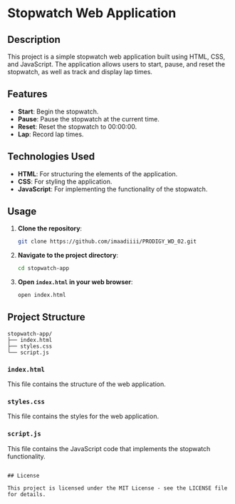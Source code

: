 # Stopwatch Web Application

## Description

This project is a simple stopwatch web application built using HTML, CSS, and JavaScript. The application allows users to start, pause, and reset the stopwatch, as well as track and display lap times.

## Features

- **Start**: Begin the stopwatch.
- **Pause**: Pause the stopwatch at the current time.
- **Reset**: Reset the stopwatch to 00:00:00.
- **Lap**: Record lap times.

## Technologies Used

- **HTML**: For structuring the elements of the application.
- **CSS**: For styling the application.
- **JavaScript**: For implementing the functionality of the stopwatch.

## Usage

1. **Clone the repository**:
    ```sh
    git clone https://github.com/imaadiiii/PRODIGY_WD_02.git
    ```
2. **Navigate to the project directory**:
    ```sh
    cd stopwatch-app
    ```
3. **Open `index.html` in your web browser**:
    ```sh
    open index.html
    ```

## Project Structure

```
stopwatch-app/
├── index.html
├── styles.css
└── script.js
```

### `index.html`

This file contains the structure of the web application.

### `styles.css`

This file contains the styles for the web application.

### `script.js`

This file contains the JavaScript code that implements the stopwatch functionality.

```

## License

This project is licensed under the MIT License - see the LICENSE file for details.